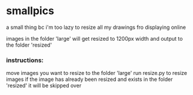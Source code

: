 # smallpics
a small thing bc i'm too lazy to resize all my drawings fro displaying online

images in the folder 'large' will get resized to 1200px width and output to the folder 'resized'

### instructions:
move images you want to resize to the folder 'large'
run resize.py to resize images
if the image has already been resized and exists in the folder 'resized' it will be skipped over
